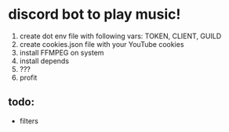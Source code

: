 # discord bot to play music!
1. create dot env file with following vars: TOKEN, CLIENT, GUILD
2. create cookies.json file with your YouTube cookies
3. install FFMPEG on system
4. install depends
5. ???
6. profit

## todo:
* filters